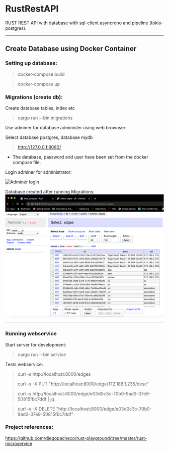 <h1> RustRestAPI </h1>

RUST REST API with database with sql-client asyncrono and pipeline (tokio-postgres).

***
<h2> Create Database using Docker Container </h2>

<h3> Setting up database: </h3>

> docker-compose build

> docker-compose up

<h3> Migrations (create db): </h3>
    Create database tables, index etc

> cargo run --bin migrations


Use adminer for database administer using web brownser:

Select database postgres, database mydb

> http://127.0.0.1:8080/

* The database, password and user have been set from the docker compose file.

Login adminer for administrator:

![Adminer login](../RustRestAPI/images/adminer-login.png)

Database created after running Migrations:
![Adminer Table](images/adminer-edgeTable.png)

***
<h3>  Running webservice </h3>

Start server for development:
> cargo run --bin service

Tests webservice:
> curl -s http://localhost:8000/edges

> curl -s -X PUT "http://localhost:8000/edge/172.188.1.235/desc"

> curl -s http://localhost:8000/edge/e03d0c3c-70b0-9ad3-37e9-50815fbc7ddf | jq .

> curl -s -X DELETE "http://localhost:8000/edge/e03d0c3c-70b0-9ad3-37e9-50815fbc7ddf"

<h3> Project references: </h3>

https://github.com/diegopacheco/rust-playground/tree/master/rust-microservice